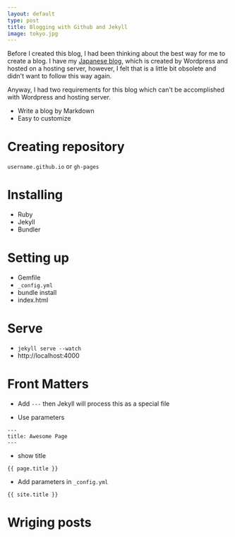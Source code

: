 ```yaml
---
layout: default
type: post
title: Blogging with Github and Jekyll
image: tokyo.jpg
---
```


Before I created this blog, I had been thinking about the best way for me to create a blog. I have my [Japanese blog](http://chikathreesix.com), which is created by Wordpress and hosted on a hosting server, however, I felt that is a little bit obsolete and didn\'t want to follow this way again.

Anyway, I had two requirements for this blog which can\'t be accomplished with Wordpress and hosting server.

- Write a blog by Markdown
- Easy to customize



# Creating repository
`username.github.io` or `gh-pages`

# Installing

- Ruby
- Jekyll
- Bundler

# Setting up

- Gemfile
- `_config.yml`
- bundle install
- index.html

# Serve
- `jekyll serve --watch`
- http://localhost:4000

# Front Matters
- Add `---` then Jekyll will process this as a special file

- Use parameters
```
---
title: Awesome Page
---
```

- show title
```
{{ page.title }}
```

- Add parameters in `_config.yml`
```
{{ site.title }}
```

# Wriging posts
